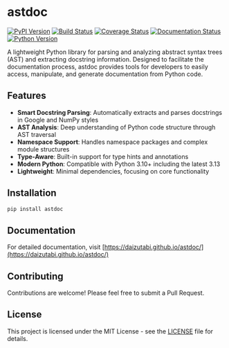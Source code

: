 # astdoc

[![PyPI Version][pypi-v-image]][pypi-v-link]
[![Build Status][GHAction-image]][GHAction-link]
[![Coverage Status][codecov-image]][codecov-link]
[![Documentation Status][docs-image]][docs-link]
[![Python Version][python-v-image]][python-v-link]

A lightweight Python library for parsing and analyzing abstract
syntax trees (AST) and extracting docstring information.
Designed to facilitate the documentation process, astdoc provides
tools for developers to easily access, manipulate, and generate
documentation from Python code.

## Features

- **Smart Docstring Parsing**: Automatically extracts and parses docstrings
  in Google and NumPy styles
- **AST Analysis**: Deep understanding of Python code structure through AST traversal
- **Namespace Support**: Handles namespace packages and complex module structures
- **Type-Aware**: Built-in support for type hints and annotations
- **Modern Python**: Compatible with Python 3.10+ including the latest 3.13
- **Lightweight**: Minimal dependencies, focusing on core functionality

## Installation

```bash
pip install astdoc
```

## Documentation

For detailed documentation, visit
[https://daizutabi.github.io/astdoc/](https://daizutabi.github.io/astdoc/)

## Contributing

Contributions are welcome! Please feel free to submit a Pull Request.

## License

This project is licensed under the MIT License - see the [LICENSE](LICENSE)
file for details.

<!-- Badges -->
[pypi-v-image]: https://img.shields.io/pypi/v/astdoc.svg
[pypi-v-link]: https://pypi.org/project/astdoc/
[GHAction-image]: https://github.com/daizutabi/astdoc/actions/workflows/ci.yaml/badge.svg?branch=main&event=push
[GHAction-link]: https://github.com/daizutabi/astdoc/actions?query=event%3Apush+branch%3Amain
[codecov-image]: https://codecov.io/github/daizutabi/astdoc/coverage.svg?branch=main
[codecov-link]: https://codecov.io/github/daizutabi/astdoc?branch=main
[docs-image]: https://img.shields.io/badge/docs-latest-blue.svg
[docs-link]: https://daizutabi.github.io/astdoc/
[python-v-image]: https://img.shields.io/pypi/pyversions/astdoc.svg
[python-v-link]: https://pypi.org/project/astdoc
